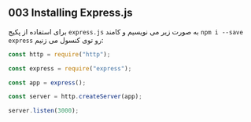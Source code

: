 ## 003 Installing Express.js
برای استفاده از پکیج `express.js` به صورت زیر می نویسیم و کامند `npm i --save express` رو توی کنسول می زنیم:
```js
const http = require("http");

const express = require("express");

const app = express();

const server = http.createServer(app);

server.listen(3000);
```
